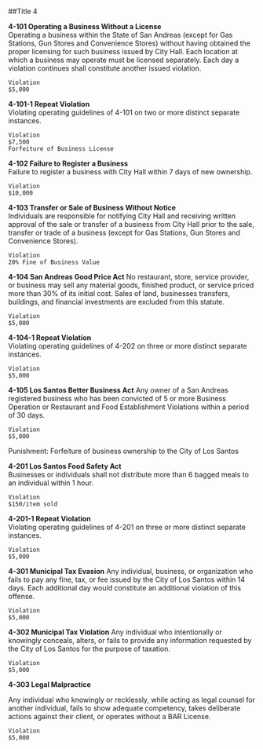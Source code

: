 
##Title 4

**4-101	Operating a Business Without a License**	
Operating a business within the State of San Andreas (except for Gas Stations, Gun Stores and Convenience Stores) without having obtained the proper licensing for such business issued by City Hall. Each location at which a business may operate must be licensed separately. Each day a violation continues shall constitute another issued violation.		
```
Violation	
$5,000	
```

**4-101-1	Repeat Violation**		
Violating operating guidelines of 4-101 on two or more distinct separate instances.		
```
Violation	
$7,500	
Forfeiture of Business License
```
**4-102	Failure to Register a Business**		
Failure to register a business with City Hall within 7 days of new ownership.		
```
Violation	
$10,000	
```

**4-103	Transfer or Sale of Business Without Notice**		
Individuals are responsible for notifying City Hall and receiving written approval of the sale or transfer of a business from 
City Hall prior to the sale, transfer or trade of a business (except for Gas Stations, Gun Stores and Convenience Stores).		
```
Violation	 
20% Fine of Business Value	
```
**4-104	San Andreas Good Price Act**
No restaurant, store, service provider, or business may sell any material goods, finished product, or service priced more than 30% of its initial cost. Sales of land, businesses transfers, buildings, and financial investments are excluded from this statute.
```
Violation
$5,000
```
**4-104-1	Repeat Violation**		
Violating operating guidelines of 4-202 on three or more distinct separate instances.
```
Violation
$5,000
```

**4-105 Los Santos Better Business Act**
Any owner of a San Andreas registered business who has been convicted of 5 or more Business Operation or Restaurant and Food Establishment Violations within a period of 30 days.
```
Violation
$5,000
```
Punishment: Forfeiture of business ownership to the City of Los Santos

**4-201	Los Santos Food Safety Act**		
Businesses or individuals shall not distribute more than 6 bagged meals to an individual within 1 hour.
```
Violation
$150/item sold
```

**4-201-1	Repeat Violation**		
Violating operating guidelines of 4-201 on three or more distinct separate instances.
```
Violation
$5,000
```


**4-301 Municipal Tax Evasion**
Any individual, business, or organization who fails to pay any fine, tax, or fee issued by the City of Los Santos within 14 days. Each additional day would constitute an additional violation of this offense.
```
Violation
$5,000
```

**4-302 Municipal Tax Violation**
Any individual who intentionally or knowingly conceals, alters, or fails to provide any information requested by the City of Los Santos for the purpose of taxation.
```
Violation
$5,000
```



**4-303 Legal Malpractice**

Any individual who knowingly or recklessly, while acting as legal counsel for another individual, fails to show adequate competency, takes deliberate actions against their client, or operates without a BAR License.
```
Violation
$5,000
```


